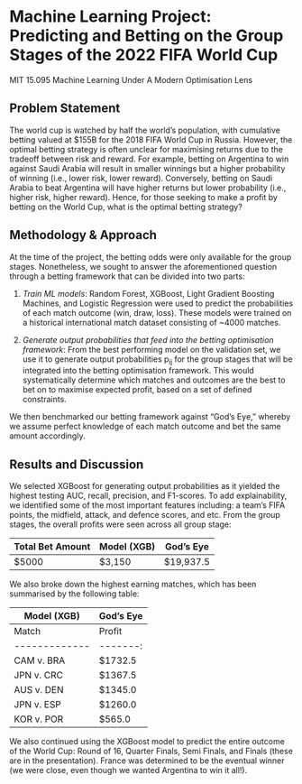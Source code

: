 # Machine Learning Project: Predicting and Betting on the Group Stages of the 2022 FIFA World Cup
MIT 15.095 Machine Learning Under A Modern Optimisation Lens

## Problem Statement
The world cup is watched by half the world’s population, with cumulative betting valued at $155B for the 2018 FIFA World Cup in Russia.  However, the optimal betting strategy is often unclear for maximising returns due to the tradeoff between risk and reward. For example, betting on Argentina to win against Saudi Arabia will result in smaller winnings but a higher probability of winning (i.e., lower risk, lower reward). Conversely, betting on Saudi Arabia to beat Argentina will have higher returns but lower probability (i.e., higher risk, higher reward). Hence, for those seeking to make a profit by betting on the World Cup, what is the optimal betting strategy?

## Methodology & Approach
At the time of the project, the betting odds were only available for the group stages. Nonetheless, we sought to answer the aforementioned question through a betting framework that can be divided into two parts:

1. *Train ML models*: Random Forest, XGBoost, Light Gradient Boosting Machines, and Logistic Regression were used to predict the probabilities of each match outcome (win, draw, loss). These models were trained on a historical international match dataset consisting of ~4000 matches.

2. *Generate output probabilities that feed into the betting optimisation framework*: From the best performing model on the validation set, we use it to generate output probabilities p<sub>ij</sub> for the group stages that will be integrated into the betting optimisation framework. This would systematically determine which matches and outcomes are the best to bet on to maximise expected profit, based on a set of defined constraints.

We then benchmarked our betting framework against “God’s Eye,” whereby we assume perfect knowledge of each match outcome and bet the same amount accordingly.

## Results and Discussion
We selected XGBoost for generating output probabilities as it yielded the highest testing AUC, recall, precision, and F1-scores. To add explainability, we identified some of the most important features including: a team’s FIFA points, the midfield, attack, and defence scores, and etc. From the group stages, the overall profits were seen across all group stage:

| Total Bet Amount | Model (XGB) | God’s Eye |
|------------------|-------------|-----------|
| $5000            | $3,150      | $19,937.5 |

We also broke down the highest earning matches, which has been summarised by the following table:

| Model (XGB) | God’s Eye    |
|-------------|--------------|
| Match       | Profit | Match       | Profit |
|-------------|-------:|-------------|-------:|
| CAM v. BRA  | $1732.5| ARG v. KSA  | $5880.0|
| JPN v. CRC  | $1367.5| CAM v. BRA  | $1732.5|
| AUS v. DEN  | $1345.0| JPN v. CRC  | $1367.5|
| JPN v. ESP  | $1260.0| AUS v. DEN  | $1345.0|
| KOR v. POR  | $565.0 | GER v. JPN  | $1320.0|


We also continued using the XGBoost model to predict the entire outcome of the World Cup: Round of 16, Quarter Finals, Semi Finals, and Finals (these are in the presentation). France was determined to be the eventual winner (we were close, even though we wanted Argentina to win it all!).
